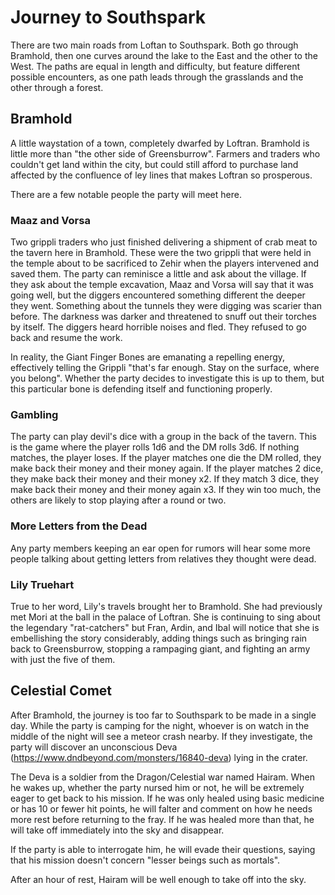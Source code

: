 # Journey to Southspark
There are two main roads from Loftan to Southspark. Both go through Bramhold, then one curves around the lake to the East and the other to the West. The paths are equal in length and difficulty, but feature different possible encounters, as one path leads through the grasslands and the other through a forest.

## Bramhold
A little waystation of a town, completely dwarfed by Loftran. Bramhold is little more than "the other side of Greensburrow". Farmers and traders who couldn't get land within the city, but could still afford to purchase land affected by the confluence of ley lines that makes Loftran so prosperous.

There are a few notable people the party will meet here.

### Maaz and Vorsa
Two grippli traders who just finished delivering a shipment of crab meat to the tavern here in Bramhold. These were the two grippli that were held in the temple about to be sacrificed to Zehir when the players intervened and saved them. The party can reminisce a little and ask about the village. If they ask about the temple excavation, Maaz and Vorsa will say that it was going well, but the diggers encountered something different the deeper they went. Something about the tunnels they were digging was scarier than before. The darkness was darker and threatened to snuff out their torches by itself. The diggers heard horrible noises and fled. They refused to go back and resume the work.

In reality, the Giant Finger Bones are emanating a repelling energy, effectively telling the Grippli "that's far enough. Stay on the surface, where you belong". Whether the party decides to investigate this is up to them, but this particular bone is defending itself and functioning properly.

### Gambling
The party can play devil's dice with a group in the back of the tavern. This is the game where the player rolls 1d6 and the DM rolls 3d6. If nothing matches, the player loses. If the player matches one die the DM rolled, they make back their money and their money again. If the player matches 2 dice, they make back their money and their money x2. If they match 3 dice, they make back their money and their money again x3. If they win too much, the others are likely to stop playing after a round or two.

### More Letters from the Dead
Any party members keeping an ear open for rumors will hear some more people talking about getting letters from relatives they thought were dead.

### Lily Truehart
True to her word, Lily's travels brought her to Bramhold. She had previously met Mori at the ball in the palace of Loftran. She is continuing to sing about the legendary "rat-catchers" but Fran, Ardin, and Ibal will notice that she is embellishing the story considerably, adding things such as bringing rain back to Greensburrow, stopping a rampaging giant, and fighting an army with just the five of them.

## Celestial Comet
After Bramhold, the journey is too far to Southspark to be made in a single day. While the party is camping for the night, whoever is on watch in the middle of the night will see a meteor crash nearby. If they investigate, the party will discover an unconscious Deva (https://www.dndbeyond.com/monsters/16840-deva) lying in the crater.

The Deva is a soldier from the Dragon/Celestial war named Hairam. When he wakes up, whether the party nursed him or not, he will be extremely eager to get back to his mission. If he was only healed using basic medicine or has 10 or fewer hit points, he will falter and comment on how he needs more rest before returning to the fray. If he was healed more than that, he will take off immediately into the sky and disappear.

If the party is able to interrogate him, he will evade their questions, saying that his mission doesn't concern "lesser beings such as mortals".

After an hour of rest, Hairam will be well enough to take off into the sky.
